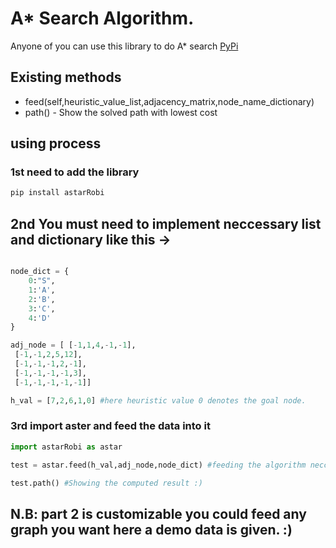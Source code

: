 # A* Search Algorithm.
Anyone of you can use this library to do A* search
[PyPi](https://pypi.org/project/astarRobi/)

## Existing methods
* feed(self,heuristic_value_list,adjacency_matrix,node_name_dictionary)
* path() - Show the solved path with lowest cost


## using process

### 1st need to add the library
```python
pip install astarRobi
```
## 2nd You must need to implement neccessary list and dictionary like this ->
```python

node_dict = {
    0:"S",
    1:'A',
    2:'B',
    3:'C',
    4:'D'
}

adj_node = [ [-1,1,4,-1,-1],
 [-1,-1,2,5,12],
 [-1,-1,-1,2,-1],
 [-1,-1,-1,-1,3],
 [-1,-1,-1,-1,-1]]

h_val = [7,2,6,1,0] #here heuristic value 0 denotes the goal node.

```
### 3rd import aster and feed the data into it
```python
import astarRobi as astar

test = astar.feed(h_val,adj_node,node_dict) #feeding the algorithm neccessary data

test.path() #Showing the computed result :)

```

## N.B: part 2 is customizable you could feed any graph you want here a demo data is given. :) 


